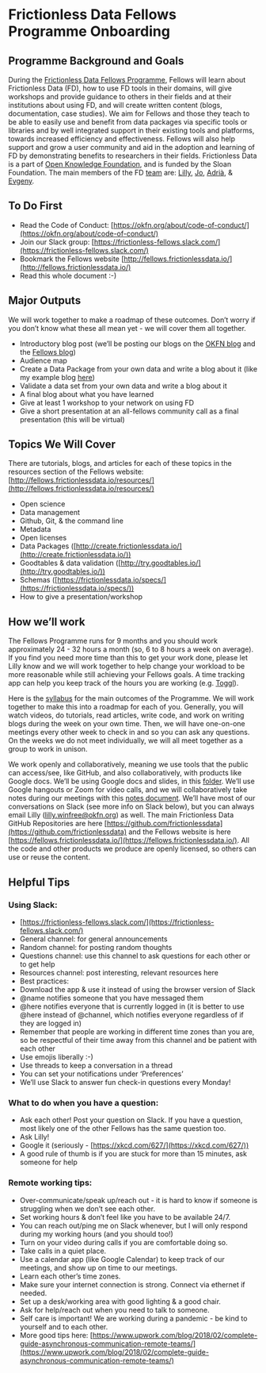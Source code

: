 # Frictionless Data Fellows Programme Onboarding

## Programme Background and Goals

During the [Frictionless Data Fellows Programme](https://fellows.frictionlessdata.io/), Fellows will learn about Frictionless Data (FD), how to use FD tools in their domains, will give workshops and provide guidance to others in their fields and at their institutions about using FD, and will create written content (blogs, documentation, case studies). We aim for Fellows and those they teach to be able to easily use and benefit from data packages via specific tools or libraries and by well integrated support in their existing tools and platforms, towards increased efficiency and effectiveness. Fellows will also help support and grow a user community and aid in the adoption and learning of FD by demonstrating benefits to researchers in their fields. Frictionless Data is a part of [Open Knowledge Foundation](https://okfn.org/), and is funded by the Sloan Foundation. The main members of the FD [team](https://okfn.org/team/) are: [Lilly](https://github.com/lwinfree), [Jo](https://github.com/jobarratt), [Adrià](https://github.com/amercader), & [Evgeny](https://github.com/roll).

## To Do First

*   Read the Code of Conduct: [https://okfn.org/about/code-of-conduct/](https://okfn.org/about/code-of-conduct/)
*   Join our Slack group: [https://frictionless-fellows.slack.com/](https://frictionless-fellows.slack.com/)
*   Bookmark the Fellows website [http://fellows.frictionlessdata.io/](http://fellows.frictionlessdata.io/)
*   Read this whole document :-)

## Major Outputs

We will work together to make a roadmap of these outcomes. Don’t worry if you don’t know what these all mean yet - we will cover them all together.

*   Introductory blog post (we’ll be posting our blogs on the [OKFN blog](https://blog.okfn.org/) and the [Fellows blog](http://fellows.frictionlessdata.io/blog/))
*   Audience map
*   Create a Data Package from your own data and write a blog about it (like my example blog [here](http://fellows.frictionlessdata.io/blog/neuro-blog/))
*   Validate a data set from your own data and write a blog about it
*   A final blog about what you have learned
*   Give at least 1 workshop to your network on using FD
*   Give a short presentation at an all-fellows community call as a final presentation (this will be virtual)

## Topics We Will Cover

There are tutorials, blogs, and articles for each of these topics in the resources section of the Fellows website: [http://fellows.frictionlessdata.io/resources/](http://fellows.frictionlessdata.io/resources/)

*   Open science
*   Data management
*   Github, Git, & the command line
*   Metadata
*   Open licenses
*   Data Packages ([http://create.frictionlessdata.io/](http://create.frictionlessdata.io/))
*   Goodtables & data validation ([http://try.goodtables.io/](http://try.goodtables.io/))
*   Schemas ([https://frictionlessdata.io/specs/](https://frictionlessdata.io/specs/))
*   How to give a presentation/workshop

## How we’ll work

The Fellows Programme runs for 9 months and you should work approximately 24 - 32 hours a month (so, 6 to 8 hours a week on average). If you find you need more time than this to get your work done, please let Lilly know and we will work together to help change your workload to be more reasonable while still achieving your Fellows goals. A time tracking app can help you keep track of the hours you are working (e.g. [Toggl](https://toggl.com/)).

Here is the [syllabus](http://fellows.frictionlessdata.io/syllabus/) for the main outcomes of the Programme. We will work together to make this into a roadmap for each of you. Generally, you will watch videos, do tutorials, read articles, write code, and work on writing blogs during the week on your own time. Then, we will have one-on-one meetings every other week to check in and so you can ask any questions. On the weeks we do not meet individually, we will all meet together as a group to work in unison.

We work openly and collaboratively, meaning we use tools that the public can access/see, like GitHub, and also collaboratively, with products like Google docs. We’ll be using Google docs and slides, in this [folder](https://drive.google.com/drive/u/1/folders/1ADnjiBmLJYx5wcnzi8fpEXRpDuw08til). We’ll use Google hangouts or Zoom for video calls, and we will collaboratively take notes during our meetings with this [notes document](https://docs.google.com/document/d/1-pgZZEIOpJ1VshbRRnDq_s6p8vbZMmbRZicKUiFQHp0/edit). We’ll have most of our conversations on Slack (see more info on Slack below), but you can always email Lilly ([lilly.winfree@okfn.org](mailto:lilly.winfree@okfn.org)) as well. The main Frictionless Data GitHub Repositories are here [https://github.com/frictionlessdata](https://github.com/frictionlessdata) and the Fellows website is here [https://fellows.frictionlessdata.io/](https://fellows.frictionlessdata.io/). All the code and other products we produce are openly licensed, so others can use or reuse the content.

## Helpful Tips

### Using Slack:

*   [https://frictionless-fellows.slack.com/](https://frictionless-fellows.slack.com/)
*   General channel: for general announcements
*   Random channel: for posting random thoughts
*   Questions channel: use this channel to ask questions for each other or to get help
*   Resources channel: post interesting, relevant resources here
*   Best practices:
  *   Download the app & use it instead of using the browser version of Slack
  *   @name notifies someone that you have messaged them
  *   @here notifies everyone that is currently logged in (it is better to use @here instead of @channel, which notifies everyone regardless of if they are logged in)
  *   Remember that people are working in different time zones than you are, so be respectful of their time away from this channel and be patient with each other
  *   Use emojis liberally :-)
  *   Use threads to keep a conversation in a thread
  *   You can set your notifications under ‘Preferences’
*   We’ll use Slack to answer fun check-in questions every Monday!

### What to do when you have a question:

*   Ask each other! Post your question on Slack. If you have a question, most likely one of the other Fellows has the same question too.
*   Ask Lilly!
*   Google it (seriously - [https://xkcd.com/627/](https://xkcd.com/627/))
*   A good rule of thumb is if you are stuck for more than 15 minutes, ask someone for help

### Remote working tips:

*   Over-communicate/speak up/reach out - it is hard to know if someone is struggling when we don’t see each other.
*   Set working hours & don’t feel like you have to be available 24/7.
*   You can reach out/ping me on Slack whenever, but I will only respond during my working hours (and you should too!)
*   Turn on your video during calls if you are comfortable doing so.
*   Take calls in a quiet place.
*   Use a calendar app (like Google Calendar) to keep track of our meetings, and show up on time to our meetings.
*   Learn each other’s time zones.
*   Make sure your internet connection is strong. Connect via ethernet if needed.
*   Set up a desk/working area with good lighting & a good chair.
*   Ask for help/reach out when you need to talk to someone.
*   Self care is important! We are working during a pandemic - be kind to yourself and to each other. 
*   More good tips here: [https://www.upwork.com/blog/2018/02/complete-guide-asynchronous-communication-remote-teams/](https://www.upwork.com/blog/2018/02/complete-guide-asynchronous-communication-remote-teams/)
